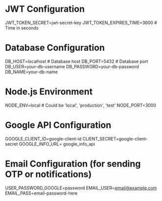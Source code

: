 # JWT Configuration
JWT_TOKEN_SECRET=jwt-secret-key
JWT_TOKEN_EXPIRES_TIME=3600 # Time in seconds

# Database Configuration
DB_HOST=localhost # Database host 
DB_PORT=5432 # Database port
DB_USER=your-db-username
DB_PASSWORD=your-db-password
DB_NAME=your-db-name

# Node.js Environment
NODE_ENV=local # Could be 'local', 'production', 'test'
NODE_PORT=3000 

# Google API Configuration
GOOGLE_CLIENT_ID=google-client-id
CLIENT_SECRET=google-client-secret
GOOGLE_INFO_URL= google_info_api

# Email Configuration (for sending OTP or notifications)
USER_PASSWORD_GOOGLE=password 
EMAIL_USER=email@example.com
EMAIL_PASS=email-password-here
